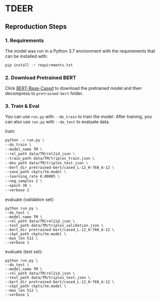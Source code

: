 
# TDEER 

## Reproduction Steps

### 1. Requirements

The model was run in a Python 3.7 environment with the requirements that can be installed with:

```bash
pip install -r requirements.txt
```

### 2. Download Pretrained BERT

Click [BERT-Base-Cased](https://storage.googleapis.com/bert_models/2018_10_18/cased_L-12_H-768_A-12.zip) to download the pretrained model and then decompress to `pretrained-bert` folder.


### 3. Train & Eval

You can use `run.py` with `--do_train` to train the model. After training, you can also use `run.py` with `--do_test` to evaluate data.

train:

```bash
python -u run.py \
--do_train \
--model_name TM \
--rel_path data/TM/rel2id.json \
--train_path data/TM/triples_train.json \
--dev_path data/TM/triples_test.json \
--bert_dir pretrained-bert/cased_L-12_H-768_A-12 \
--save_path ckpts/tm.model \
--learning_rate 0.00005 \
--neg_samples 2 \
--epoch 30 \
--verbose 2
```

evaluate (validation set):

```
python run.py \
--do_test \
--model_name TM \
--rel_path data/TM/rel2id.json \
--test_path data/TM/triples_validation.json \
--bert_dir pretrained-bert/cased_L-12_H-768_A-12 \
--ckpt_path ckpts/tm.model \
--max_len 512 \
--verbose 1
```

evaluate (test set):

```
python run.py \
--do_test \
--model_name TM \
--rel_path data/TM/rel2id.json \
--test_path data/TM/triples_test.json \
--bert_dir pretrained-bert/cased_L-12_H-768_A-12 \
--ckpt_path ckpts/tm.model \
--max_len 512 \
--verbose 1
```
